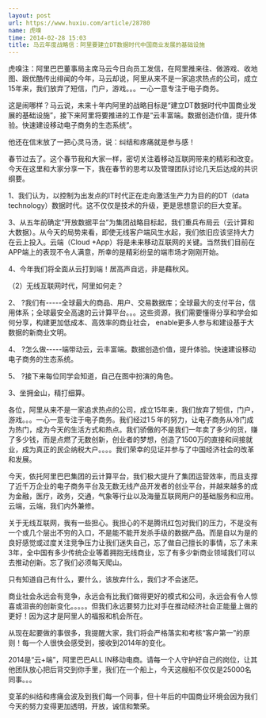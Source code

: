 ```yaml
---
layout: post
url: https://www.huxiu.com/article/28780
name: 虎嗅
time: 2014-02-28 15:03
title: 马云年度战略信：阿里要建立DT数据时代中国商业发展的基础设施
---
```

虎嗅注：阿里巴巴董事局主席马云今日向员工发信，在阿里推来往、做游戏、收地图、跟优酷传出绯闻的今年，马云却说，阿里从来不是一家追求热点的公司，成立15年来，我们放弃了短信，门户，游戏。。。一心一意专注于电子商务。

这是闹哪样？马云说，未来十年内阿里的战略目标是“建立DT数据时代中国商业发展的基础设施”，接下来阿里将要推进的工作是“云丰富端。数据创造价值，提升体验。快速建设移动电子商务的生态系统”。

他还在信末放了一把心灵马汤，说：纠结和疼痛就是参与感！

春节过去了。这个春节我和大家一样，密切关注着移动互联网带来的精彩和改变。今天在这里和大家分享一下，我在春节的思考以及管理团队讨论几天后达成的共识纲要。

1、我们认为，以控制为出发点的IT时代正在走向激活生产力为目的的DT（data technology）数据时代。这不仅仅是技术的升级，更是思想意识的巨大变革。

3、从五年前确定“开放数据平台”为集团战略目标起，我们重兵布局云（云计算和大数据）。从今天的局势来看，即使无线客户端风生水起，我们依旧应该坚持大力在云上投入。云端（Cloud +App）将是未来移动互联网的关键。当然我们目前在APP端上的表现不令人满意，所幸的是精彩纷呈的端市场才刚刚开始。

4、今年我们将全面从云打到端！居高声自远，非是藉秋风。

（2）无线互联网时代，阿里如何走？

2、 ?我们有-----全球最大的商品、用户、交易数据库；全球最大的支付平台，信用体系；全球最安全高速的云计算平台。。。这些资源，我们需要懂得分享和学会如何分享，构建更加低成本、高效率的商业社会， enable更多人参与和建设基于大数据的新商业文明。

4、 ?怎么做-----端带动云，云丰富端。数据创造价值，提升体验。快速建设移动电子商务的生态系统。

5、 ?接下来每位同学会知道，自己在图中扮演的角色。

3、坐拥金山，精打细算。

各位，阿里从来不是一家追求热点的公司，成立15年来，我们放弃了短信，门户，游戏。。。一心一意专注于电子商务。我们经过1５年的努力，让电子商务从冷门成为热门，成为今天的生活方式和热点。我们骄傲的不是我们一年卖了多少的货，赚了多少钱，而是点燃了无数创新，创业者的梦想，创造了1500万的直接和间接就业，成为真正的民企纳税大户。。。。我们荣幸的见证并参与了中国经济社会的改革和发展。

今天，依托阿里巴巴集团的云计算平台，我们极大提升了集团运营效率，而且支撑了近千万企业的电子商务平台及无数无线产品开发者的创业平台，并越来越多的成为金融，医疗，政务，交通，气象等行业以及海量互联网用户的基础服务和应用。云端，云端，我们内外兼修。

关于无线互联网，我有一些担心。我担心的不是腾讯红包对我们的压力，不是没有一个或几个层出不穷的入口，不是能不能开发杀手级的数据产品。而是自以为是的良好感觉或过度关注竞争压力让我们迷失自己，忘了做自己擅长的事情，忘了未来3年，全中国有多少传统企业等着拥抱无线商业，忘了有多少新商业领域我们可以去推动创新。忘了我们必须每天爬山。

只有知道自己有什么，要什么，该放弃什么，我们才不会迷茫。

商业社会永远会有竞争，永远会有比我们做得更好的模式和公司，永远会有令人惊喜或沮丧的创新变化。。。。。但我们永远要努力比对手在推动经济社会正能量上做的更好！因为这才是阿里人的福报和机会所在。

从现在起要做的事很多，我提醒大家，我们将会严格落实和考核“客户第一”的原则！每一个人很快会感受到，接收到2014年的变化。

2014是“云+端”，阿里巴巴ALL IN移动电商。请每一个人守护好自己的岗位，让其他团队放心把后背交到你手里，我们在一个船上，今天这艘船不仅仅是25000名同事。。。

变革的纠结和疼痛会波及到我们每一个同事，但十年后的中国商业环境会因为我们今天的努力变得更加透明，开放，诚信和繁荣。

